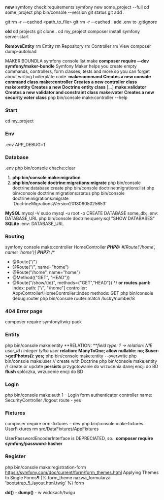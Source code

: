 **new**
symfony check:requirements
symfony new some_project --full
cd some_project
php bin/console --version
git status
git add .

git rm -r --cached <path_to_file>
git rm -r --cached . 
add .env to .gitignore

**old**
cd projects
git clone..
cd my_project
composer install
symfony server:start

**RemoveEntity**
rm Entity
rm Repository
rm Controller
rm View
composer dump-autoload

MAKER BOUNDLA
symfony console list make
**composer require --dev symfony/maker-bundle**
Symfony Maker helps you create empty commands, controllers, form classes, tests and more so you can forget about writing boilerplate code. 
**make:command            Creates a new console command class**
**make:controller         Creates a new controller class**
**make:entity             Creates a new Doctrine entity class**
[...]
**make:validator          Creates a new validator and constraint class**
**make:voter              Creates a new security voter class**
php bin/console make:controller --help

### Start
cd my_project

### Env
.env
APP_DEBUG=1

### Database
.env
php bin/console chache:clear
1. **php bin/console make:migration**
2. **php bin/console doctrine:migrations:migrate**
php bin/console doctrine:database:create
php bin/console doctrine:migrations:list
php bin/console doctrine:migrations:status
php bin/console doctrine:migrations:migrate 'DoctrineMigrations\Version20180605025653'


**MySQL**
mysql -V
sudo mysql -u root -p 
CREATE DATABASE some_db;
.env: DATABASE_URL
php bin/console doctrine:query:sql "SHOW DATABASES"
**SQLite**
.env: DATABASE_URL


### Routing
symfony console make:controller HomeController
***PHP8:**
#[Route('/home', name: 'home')]
**PHP7:**
/**
* @Route("/")
* @Route("/", name="home")
* @Route("/home", name="home")
* @Method({"GET", "HEAD"})
* @Route("/show/{id}", methods={"GET","HEAD"})
*/
**or routes.yaml:**
index:
    path: ["/", "/home"]
    controller: App\Controller\HomeController::index
    methods: GET
php bin/console debug:router
php bin/console router:match /lucky/number/8

### 404 Error page
composer require symfony/twig-pack


### Entity
php bin/console make:entity
**RELATION: ***field type: ? → relation: NIE user_id i integer tylko user*
**relation: ManyToOne; allow nullable: no; $user->getPhotos(): yes;**
php bin/console make:entity --overwrite
php bin/console make:user // create with Doctrine
php bin/console make:entity // create or update
**persists** przygotowanie do wrzucenia danej encji do BD
**flush** spłóczka, wrzucenie encji do BD

### Login
php bin/console make:auth
1 - Login form authenticator
controller name: SecurityController
/logout route - yes

### Fixtures
composer require orm-fixtures --dev
php bin/console make:fixtures
UserFixtures
rm src/DataFixtures/AppFixtures

UserPasswordEncoderInterface is DEPRECIATED, so..
**composer require symfony/password-hasher**

### Register
php bin/console make:registration-form
https://symfony.com/doc/current/form/form_themes.html
Applying Themes to Single Forms¶
{% form_theme nazwa_formularza 'bootstrap_5_layout.html.twig' %}
form

**dd()** - 
**dump()** - w widokach/twigu
